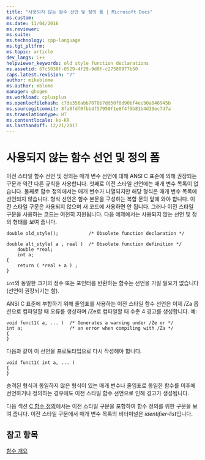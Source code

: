 ```yaml
---
title: "사용되지 않는 함수 선언 및 정의 폼 | Microsoft Docs"
ms.custom: 
ms.date: 11/04/2016
ms.reviewer: 
ms.suite: 
ms.technology: cpp-language
ms.tgt_pltfrm: 
ms.topic: article
dev_langs: C++
helpviewer_keywords: old style function declarations
ms.assetid: 67c5038f-0529-4f29-9d0f-c27580977b50
caps.latest.revision: "7"
author: mikeblome
ms.author: mblome
manager: ghogen
ms.workload: cplusplus
ms.openlocfilehash: c7de356abb7078b7dd50f0d90bf4ecb0a046945b
ms.sourcegitcommit: 8fa8fdf0fbb4f57950f1e8f4f9b81b4d39ec7d7a
ms.translationtype: HT
ms.contentlocale: ko-KR
ms.lasthandoff: 12/21/2017
---
```

# <a name="obsolete-forms-of-function-declarations-and-definitions"></a>사용되지 않는 함수 선언 및 정의 폼
이전 스타일 함수 선언 및 정의는 매개 변수 선언에 대해 ANSI C 표준에 의해 권장되는 구문과 약간 다른 규칙을 사용합니다. 첫째로 이전 스타일 선언에는 매개 변수 목록이 없습니다. 둘째로 함수 정의에서는 매개 변수가 나열되지만 해당 형식은 매개 변수 목록에 선언되지 않습니다. 형식 선언은 함수 본문을 구성하는 복합 문의 앞에 와야 합니다. 이전 스타일 구문은 사용되지 않으며 새 코드에 사용하면 안 됩니다. 그러나 이전 스타일 구문을 사용하는 코드는 여전히 지원됩니다. 다음 예제에서는 사용되지 않는 선언 및 정의 형태를 보여 줍니다.  
  
```  
double old_style();           /* Obsolete function declaration */  
  
double alt_style( a , real )  /* Obsolete function definition */  
    double *real;   
    int a;   
{  
    return ( *real + a ) ;  
}  
```  
  
 `int`와 동일한 크기의 정수 또는 포인터를 반환하는 함수는 선언을 가질 필요가 없습니다(선언이 권장되기는 함).  
  
 ANSI C 표준에 부합하기 위해 줄임표를 사용하는 이전 스타일 함수 선언은 이제 /Za 옵션으로 컴파일할 때 오류를 생성하며 /Ze로 컴파일할 때 수준 4 경고를 생성합니다. 예:  
  
```  
void funct1( a, ... )  /* Generates a warning under /Ze or */  
int a;                 /* an error when compiling with /Za */  
{  
}  
```  
  
 다음과 같이 이 선언을 프로토타입으로 다시 작성해야 합니다.  
  
```  
void funct1( int a, ... )  
{  
}  
```  
  
 승격된 형식과 동일하지 않은 형식이 있는 매개 변수나 줄임표로 동일한 함수를 이후에 선언하거나 정의하는 경우에도 이전 스타일 함수 선언으로 인해 경고가 생성됩니다.  
  
 다음 섹션 [C 함수 정의](../c-language/c-function-definitions.md)에서는 이전 스타일 구문을 포함하여 함수 정의를 위한 구문을 보여 줍니다. 이전 스타일 구문에서 매개 변수 목록의 비터미널은 *identifier-list*입니다.  
  
## <a name="see-also"></a>참고 항목  
 [함수 개요](../c-language/overview-of-functions.md)